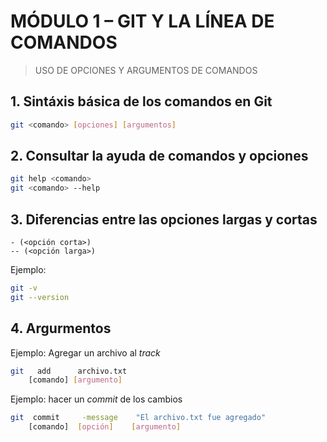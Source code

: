 # MÓDULO 1 – GIT Y LA LÍNEA DE COMANDOS

> USO DE OPCIONES Y ARGUMENTOS DE COMANDOS

## 1. Sintáxis básica de los comandos en Git

```bash
git <comando> [opciones] [argumentos]
```

## 2. Consultar la ayuda de comandos y opciones

```bash
git help <comando>
git <comando> --help
```

## 3. Diferencias entre las opciones largas y cortas

```text
- (<opción corta>)
-- (<opción larga>)
```

Ejemplo:

```bash
git -v
git --version
```

## 4. Argurmentos

Ejemplo: Agregar un archivo al *track*

```bash
git   add      archivo.txt
    [comando] [argumento]
```

Ejemplo: hacer un *commit* de los cambios

```bash
git  commit     -message    "El archivo.txt fue agregado"
    [comando]  [opción]    [argumento]
```
